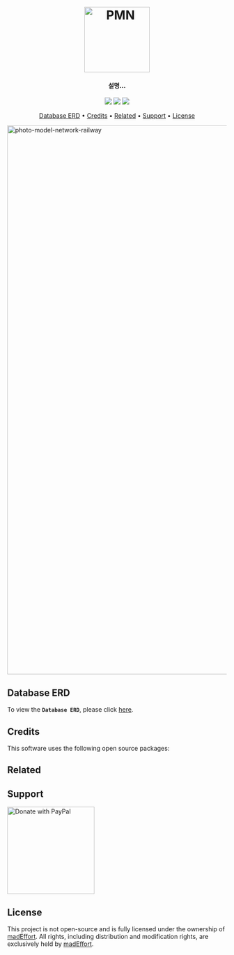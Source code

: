 <h1 align="center">
  <br>
  <a href="https://github.com/photo-model-network"><img src="https://avatars.githubusercontent.com/u/177293781?s=200&v=4" alt="PMN" width="150"></a>
</h1>

<h4 align="center">
설명... </h4>

<p align="center">
<a href="https://www.python.org/"><img src="https://img.shields.io/badge/Python-v3.10.14-yellow"></a>
<a href="https://github.com/e-commerce-www/MALL.git"><img src="https://img.shields.io/badge/PRs-welcome-green"></a>
<a href="https://www.paypal.me/madEffort"><img src="https://img.shields.io/badge/$-donate-ff69b4"></a>
</p>

<p align="center">
  <a href="#database-erd">Database ERD</a> • <a href="#credits">Credits</a> • <a href="#related">Related</a> • <a href="#support">Support</a> • <a href="#license">License</a>
</p>

<img width="1260" alt="photo-model-network-railway" src="https://github.com/user-attachments/assets/6a5e5e40-0053-414a-9a1a-0bf09779a3ba">

## Database ERD

To view the **`Database ERD`**, please click [here](https://www.erdcloud.com/d/99XnFmJdd7o54PdJu).

## Credits

This software uses the following open source packages:


## Related


## Support

<a href="https://www.paypal.com/paypalme/madEffort">
<img src="https://raw.githubusercontent.com/stefan-niedermann/paypal-donate-button/master/paypal-donate-button.png" alt="Donate with PayPal" width="200">
</a>

## License

This project is not open-source and is fully licensed under the ownership of [madEffort](https://github.com/madEffort).
All rights, including distribution and modification rights, are exclusively held by [madEffort](https://github.com/madEffort).
